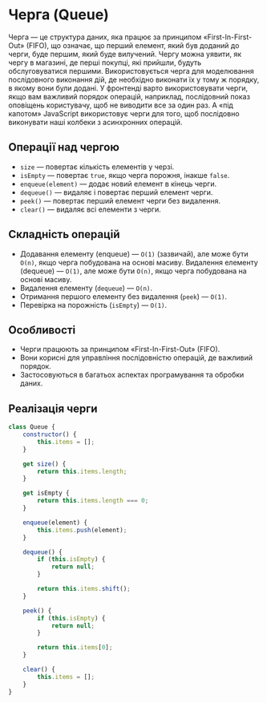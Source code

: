 # Черга (Queue)

Черга — це структура даних, яка працює за принципом «First-In-First-Out» (FIFO), що означає, що перший елемент, який був доданий до черги, буде першим, який буде вилучений. Чергу можна уявити, як чергу в магазині, де перші покупці, які прийшли, будуть обслуговуватися першими. Використовується черга для моделювання послідовного виконання дій, де необхідно виконати їх у тому ж порядку, в якому вони були додані. У фронтенді варто використовувати черги, якщо вам важливий порядок операцій, наприклад, послідовний показ оповіщень користувачу, щоб не виводити все за один раз. А «під капотом» JavaScript використовує черги для того, щоб послідовно виконувати наші колбеки з асинхронних операцій.

## Операції над чергою

-   `size` — повертає кількість елементів у черзі.
-   `isEmpty` — повертає `true`, якщо черга порожня, інакше `false`.
-   `enqueue(element)` — додає новий елемент в кінець черги.
-   `dequeue()` — видаляє і повертає перший елемент черги.
-   `peek()` — повертає перший елемент черги без видалення.
-   `clear()` — видаляє всі елементи з черги.

## Складність операцій

-   Додавання елементу (enqueue) — `O(1)` (зазвичай), але може бути `O(n)`, якщо черга побудована на основі масиву.
    Видалення елементу (dequeue) — `O(1)`, але може бути `O(n)`, якщо черга побудована на основі масиву.
-   Видалення елементу (`dequeue`) — `O(n)`.
-   Отримання першого елементу без видалення (`peek`) — `O(1)`.
-   Перевірка на порожність (`isEmpty`) — `O(1)`.

## Особливості

-   Черги працюють за принципом «First-In-First-Out» (FIFO).
-   Вони корисні для управління послідовністю операцій, де важливий порядок.
-   Застосовуються в багатьох аспектах програмування та обробки даних.

## Реалізація черги

```js
class Queue {
    constructor() {
        this.items = [];
    }

    get size() {
        return this.items.length;
    }

    get isEmpty {
        return this.items.length === 0;
    }

    enqueue(element) {
        this.items.push(element);
    }

    dequeue() {
        if (this.isEmpty) {
            return null;
        }

        return this.items.shift();
    }

    peek() {
        if (this.isEmpty) {
            return null;
        }

        return this.items[0];
    }

    clear() {
        this.items = [];
    }
}
```
